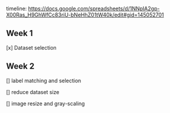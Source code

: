 timeline: https://docs.google.com/spreadsheets/d/1NNpIA2gp-X00Ras_H9GhWfCc83riU-bNeHhZ01tW40k/edit#gid=145052701

## Week 1
[x] Dataset selection

## Week 2
[] label matching and selection

[] reduce dataset size

[] image resize and gray-scaling 

